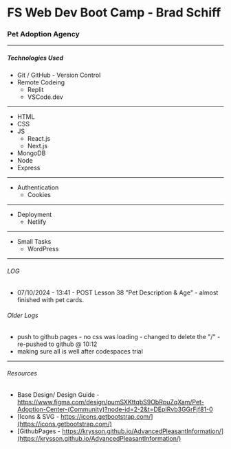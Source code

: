 # FS Web Dev Boot Camp - Brad Schiff

### Pet Adoption Agency

---

##### Technologies Used

- Git / GitHub - Version Control
- Remote Codeing
  - Replit
  - VSCode.dev

---

- HTML
- CSS
- JS
  - React.js
  - Next.js
- MongoDB
- Node
- Express

---

- Authentication
  - Cookies

---

- Deployment
  - Netlify

---

- Small Tasks
  - WordPress

---

###### LOG

- 07/10/2024 - 13:41 - POST Lesson 38 "Pet Description & Age" - almost finished with pet cards.
  <br>

###### Older Logs

- push to github pages - no css was loading - changed <link rel="stylesheet" href="/styles.css" /> to delete the "/" - re-pushed to github @ 10:12
- making sure all is well after codespaces trial

---

###### Resources

- Base Design/ Design Guide - https://www.figma.com/design/pumSXKttqbS9ObRpuZqXam/Pet-Adoption-Center-(Community)?node-id=2-2&t=DEpIRvb3GGrFjf81-0
- [Icons & SVG - https://icons.getbootstrap.com/](https://icons.getbootstrap.com/)
- [GithubPages - https://krysson.github.io/AdvancedPleasantInformation/](https://krysson.github.io/AdvancedPleasantInformation/)
